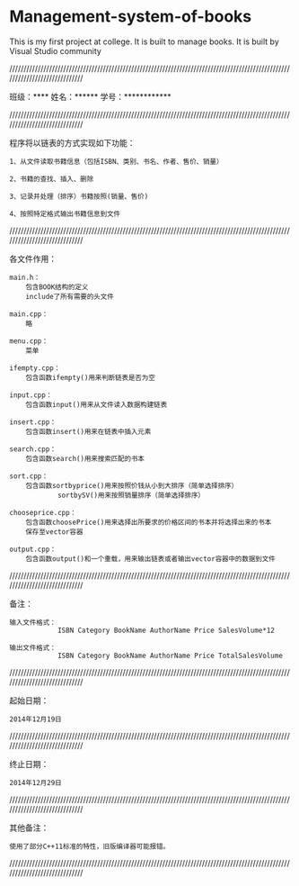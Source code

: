 Management-system-of-books
==========================

This is my first project at college. It is built to manage books. It is built by Visual Studio community


/////////////////////////////////////////////////////////////////////////////////////////////////////////////////////////////

班级：****
姓名：******
学号：************

/////////////////////////////////////////////////////////////////////////////////////////////////////////////////////////////

程序将以链表的方式实现如下功能：

	1、从文件读取书籍信息（包括ISBN、类别、书名、作者、售价、销量）

	2、书籍的查找、插入、删除

	3、记录并处理（排序）书籍按照(销量、售价)

	4、按照特定格式输出书籍信息到文件

/////////////////////////////////////////////////////////////////////////////////////////////////////////////////////////////

各文件作用：

	main.h：
		包含BOOK结构的定义
		include了所有需要的头文件

	main.cpp：
		略

	menu.cpp：
		菜单

	ifempty.cpp：
		包含函数ifempty()用来判断链表是否为空

	input.cpp：
		包含函数input()用来从文件读入数据构建链表

	insert.cpp：
		包含函数insert()用来在链表中插入元素

	search.cpp：
		包含函数search()用来搜索匹配的书本

	sort.cpp：
		包含函数sortbyprice()用来按照价钱从小到大排序（简单选择排序）
				sortbySV()用来按照销量排序（简单选择排序）

	chooseprice.cpp：
		包含函数choosePrice()用来选择出所要求的价格区间的书本并将选择出来的书本
		保存至vector容器

	output.cpp：
		包含函数output()和一个重载，用来输出链表或者输出vector容器中的数据到文件


/////////////////////////////////////////////////////////////////////////////////////////////////////////////////////////////

备注：

	输入文件格式：
				ISBN Category BookName AuthorName Price SalesVolume*12

	输出文件格式：
				ISBN Category BookName AuthorName Price TotalSalesVolume

/////////////////////////////////////////////////////////////////////////////////////////////////////////////////////////////

起始日期：

	2014年12月19日

/////////////////////////////////////////////////////////////////////////////////////////////////////////////////////////////

终止日期：
	
	2014年12月29日

/////////////////////////////////////////////////////////////////////////////////////////////////////////////////////////////

其他备注：

	使用了部分C++11标准的特性，旧版编译器可能报错。

/////////////////////////////////////////////////////////////////////////////////////////////////////////////////////////////
